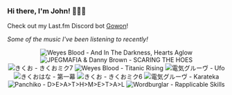 ### Hi there, I'm John! 🏄🏻‍♂️

Check out my Last.fm Discord bot [Gowon](http://gowon.ca)!

_Some of the music I've been listening to recently!_


<!-- lastfm -->
<p align="center"><img src="https://lastfm.freetls.fastly.net/i/u/64s/8214c56f1e5bc67fcd1f29073dedf822.jpg" title="Weyes Blood - And In The Darkness, Hearts Aglow"> <img src="https://lastfm.freetls.fastly.net/i/u/64s/df9e72398d90044cb4d8e945d0d1abe3.jpg" title="JPEGMAFIA & Danny Brown - SCARING THE HOES"> <img src="https://lastfm.freetls.fastly.net/i/u/64s/194fa966dd4de3a11b2211ea437cef56.jpg" title="きくお - きくおミク7"> <img src="https://lastfm.freetls.fastly.net/i/u/64s/463b22f2004e52c747f0ca1607860e5f.png" title="Weyes Blood - Titanic Rising"> <img src="https://lastfm.freetls.fastly.net/i/u/64s/1ea786fca4cb4ac986cad0c34a67ed8e.jpg" title="電気グルーヴ - Ufo"> <img src="https://lastfm.freetls.fastly.net/i/u/64s/7d9ce2cf0e0587a3c0803f6366b427f1.jpg" title="きくおはな - 第一幕"> <img src="https://lastfm.freetls.fastly.net/i/u/64s/d96482fe3b82df24f248d260b5282efe.jpg" title="きくお - きくおミク6"> <img src="https://lastfm.freetls.fastly.net/i/u/64s/7c4abbcbba8386f103fa70def2e1084f.png" title="電気グルーヴ - Karateka"> <img src="https://lastfm.freetls.fastly.net/i/u/64s/ae5140a66ea8ad1f0f022d593e76524a.jpg" title="Panchiko - D>E>A>T>H>M>E>T>A>L"> <img src="https://lastfm.freetls.fastly.net/i/u/64s/072b7dfb973e45f7926748f37718a668.jpg" title="Wordburglar - Rapplicable Skills"> </p>
